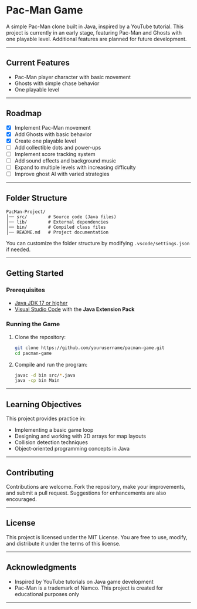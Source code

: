 
# Pac-Man Game

A simple Pac-Man clone built in Java, inspired by a YouTube tutorial.
This project is currently in an early stage, featuring Pac-Man and Ghosts with one playable level. Additional features are planned for future development.

---

## Current Features

* Pac-Man player character with basic movement
* Ghosts with simple chase behavior
* One playable level

---

## Roadmap

* [x] Implement Pac-Man movement
* [x] Add Ghosts with basic behavior
* [x] Create one playable level
* [ ] Add collectible dots and power-ups
* [ ] Implement score tracking system
* [ ] Add sound effects and background music
* [ ] Expand to multiple levels with increasing difficulty
* [ ] Improve ghost AI with varied strategies

---

## Folder Structure

```
PacMan-Project/
│── src/        # Source code (Java files)
│── lib/        # External dependencies
│── bin/        # Compiled class files
│── README.md   # Project documentation
```

You can customize the folder structure by modifying `.vscode/settings.json` if needed.

---

## Getting Started

### Prerequisites

* [Java JDK 17 or higher](https://www.oracle.com/java/technologies/downloads/)
* [Visual Studio Code](https://code.visualstudio.com/) with the **Java Extension Pack**

### Running the Game

1. Clone the repository:

   ```bash
   git clone https://github.com/yourusername/pacman-game.git
   cd pacman-game
   ```
2. Compile and run the program:

   ```bash
   javac -d bin src/*.java
   java -cp bin Main
   ```

---

## Learning Objectives

This project provides practice in:

* Implementing a basic game loop
* Designing and working with 2D arrays for map layouts
* Collision detection techniques
* Object-oriented programming concepts in Java

---

## Contributing

Contributions are welcome. Fork the repository, make your improvements, and submit a pull request. Suggestions for enhancements are also encouraged.

---

## License

This project is licensed under the MIT License. You are free to use, modify, and distribute it under the terms of this license.

---

## Acknowledgments

* Inspired by YouTube tutorials on Java game development
* Pac-Man is a trademark of Namco. This project is created for educational purposes only

---

